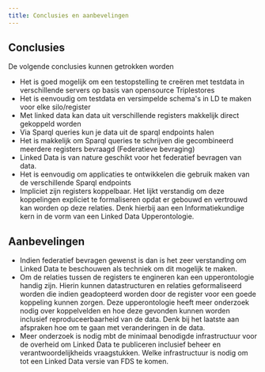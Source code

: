 ```yaml
---
title: Conclusies en aanbevelingen
---
```

## Conclusies

De volgende conclusies kunnen getrokken worden

- Het is goed mogelijk om een testopstelling te creëren met testdata in verschillende servers op basis
  van opensource Triplestores
- Het is eenvoudig om testdata en versimpelde schema's in LD te maken voor elke
  silo/register
- Met linked data kan data uit verschillende registers makkelijk direct gekoppeld worden
- Via Sparql queries kun je data uit de sparql endpoints halen
- Het is makkelijk om Sparql queries te schrijven die gecombineerd meerdere registers bevraagd
  (Federatieve bevraging)
- Linked Data is van nature geschikt voor het federatief bevragen van data. 
- Het is eenvoudig om applicaties te ontwikkelen die gebruik maken van de verschillende Sparql
  endpoints
- Impliciet zijn registers koppelbaar. Het  lijkt verstandig om deze koppelingen expliciet te
  formaliseren opdat er gebouwd en vertrouwd kan worden op deze relaties. Denk hierbij aan een
  Informatiekundige kern in de vorm van een Linked Data Upperontologie.

## Aanbevelingen

- Indien federatief bevragen gewenst is dan is het zeer verstanding om Linked Data te beschouwen als
  techniek om dit mogelijk te maken.
- Om de relaties tussen de registers te engineren kan een upperontologie handig zijn. Hierin kunnen
  datastructuren en relaties geformaliseerd worden die indien geadopteerd worden door de register
  voor een goede koppeling kunnen zorgen. Deze upperontologie heeft meer onderzoek nodig over koppelvelden en hoe deze gevonden kunnen worden inclusief reproduceerbaarheid van de data. Denk bij het laatste aan afspraken hoe om te gaan met veranderingen in de data.
- Meer onderzoek is nodig mbt de minimaal benodigde infrastructuur voor de overheid om Linked Data te
  publiceren inclusief beheer en verantwoordelijkheids vraagstukken. Welke infrastructuur is nodig om tot een Linked Data versie van FDS te komen.
